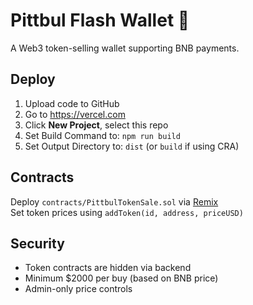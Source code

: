 # Pittbul Flash Wallet 🐾

A Web3 token-selling wallet supporting BNB payments.

## Deploy

1. Upload code to GitHub
2. Go to https://vercel.com
3. Click **New Project**, select this repo
4. Set Build Command to: `npm run build`
5. Set Output Directory to: `dist` (or `build` if using CRA)

## Contracts

Deploy `contracts/PittbulTokenSale.sol` via [Remix](https://remix.ethereum.org)  
Set token prices using `addToken(id, address, priceUSD)`

## Security

- Token contracts are hidden via backend
- Minimum $2000 per buy (based on BNB price)
- Admin-only price controls
